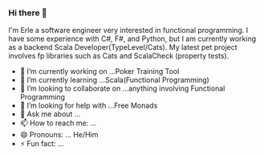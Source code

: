### Hi there 👋

<!--
**ilEnzio/ilEnzio** is a ✨ _special_ ✨ repository because its `README.md` (this file) appears on your GitHub profile.
-->

I'm Erle a software engineer very interested in functional programming.  I have some experience with C#, F#, and Python, but I am currently working as a backend Scala Developer(TypeLevel/Cats).  My latest pet project involves fp libraries such as Cats and ScalaCheck (property tests).   

- 🔭 I’m currently working on ...Poker Training Tool
- 🌱 I’m currently learning ...Scala(Functional Programming)
- 👯 I’m looking to collaborate on ...anything involving Functional Programming
- 🤔 I’m looking for help with ...Free Monads
- 💬 Ask me about ...
- 📫 How to reach me: ...
- 😄 Pronouns: ... He/Him
- ⚡ Fun fact: ...

